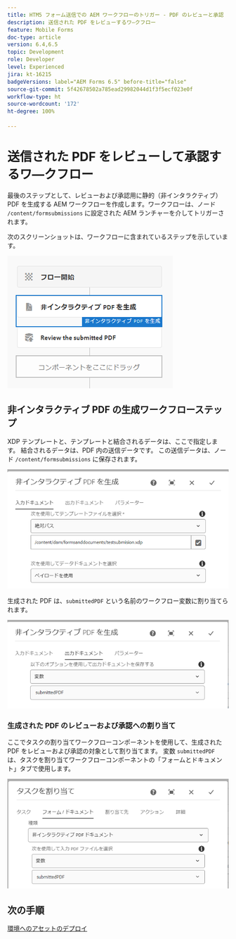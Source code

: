 ```yaml
---
title: HTM5 フォーム送信での AEM ワークフローのトリガー - PDF のレビューと承認
description: 送信された PDF をレビューするワ―クフロー
feature: Mobile Forms
doc-type: article
version: 6.4,6.5
topic: Development
role: Developer
level: Experienced
jira: kt-16215
badgeVersions: label="AEM Forms 6.5" before-title="false"
source-git-commit: 5f42678502a785ead29982044d1f3f5ecf023e0f
workflow-type: ht
source-wordcount: '172'
ht-degree: 100%

---
```


# 送信された PDF をレビューして承認するワ―クフロー

最後のステップとして、レビューおよび承認用に静的（非インタラクティブ）PDF を生成する AEM ワークフローを作成します。ワークフローは、ノード `/content/formsubmissions` に設定された AEM ランチャーを介してトリガーされます。

次のスクリーンショットは、ワークフローに含まれているステップを示しています。

![ワークフロー](assets/workflow.PNG)

## 非インタラクティブ PDF の生成ワークフローステップ

XDP テンプレートと、テンプレートと結合されるデータは、ここで指定します。 結合されるデータは、PDF 内の送信データです。 この送信データは、ノード ```/content/formsubmissions``` に保存されます。

![ワークフロー](assets/generate-pdf1.PNG)

生成された PDF は、`submittedPDF` という名前のワークフロー変数に割り当てられます。

![ワークフロー](assets/generate-pdf2.PNG)

### 生成された PDF のレビューおよび承認への割り当て

ここでタスクの割り当てワークフローコンポーネントを使用して、生成された PDF をレビューおよび承認の対象として割り当てます。 変数 `submittedPDF` は、タスクを割り当てワークフローコンポーネントの「フォームとドキュメント」タブで使用します。

![ワークフロー](assets/assign-task.PNG)


## 次の手順

[環境へのアセットのデプロイ](./deploy-assets.md)